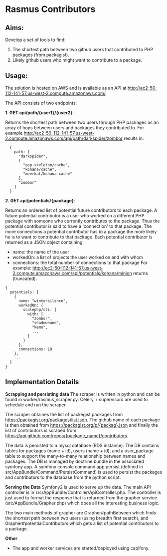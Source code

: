 Rasmus Contributors
===================

Aims:
-----
Develop a set of tools to find:

1. The shortest path between two github users that contributed to PHP packages (from packagist). 
2. Likely github users who might want to contribute to a package. 

Usage:
------
The solution is hosted on AWS and is available as an API at http://ec2-50-112-141-57.us-west-2.compute.amazonaws.com/. 

The API consists of two endpoints:

<b>1. GET api/path/{user1}/{user2}</b>: 
  
  Returns the shortest path between two users through PHP packages as an array of hops between users and packages they contributed to. For example http://ec2-50-112-141-57.us-west-2.compute.amazonaws.com/api/path/darkspider/zombor results in:
  ```
    {
      path: [
        "darkspider",
        [
          "app-skeleton/cache",
          "kohana/cache",
          "meerkat/kohana-cache"
        ],
        "zombor"
      ]
    }
  ```
<b>2. GET api/potentials/{package}</b>: 

  Returns an ordered list of potential future contributors to each package. A future potential contributor is a user who worked on a different PHP package with someone who currently contributes to the package. Thus the potential contributor is said to have a 'connection' to that package. The more connections a potential contributor has to a package the more likely he is to want to contribute to that package. 
  Each potential contributor is returned as a JSON object containing:
  - name: the name of the user
  - workedOn: a list of projects the user worked on and with whom 
  - connections: the total number of connections to that package
  For example: http://ec2-50-112-141-57.us-west-2.compute.amazonaws.com/api/potentials/kohana/minion returns (truncated):
```
{
  potentials: [
    {
      name: "wintersilence",
      workedOn: {
        scalephp/cli: {
          with: [
            "zombor",
            "shadowhand",
            "kemo",
            ...
          ] 
        }
      },
      connections: 19
    },
    ...
  ]
}
```

Implementation Details
-----------------------
<b>Scrapping and persisting data</b>
The scraper is written in python and can be found in worker/rasmus_scraper.py. Celery + supervisord are used to schedule and run the scraper. 

The scraper obtaines the list of packegist packages from https://packagist.org/packages/list.json. The github name of each package is then obtained from https://packagist.org/p/{packag}.json and finally the list of contributors is scraped from https://api.github.com/repos/{package_name}/contributors. 

The data is persisted to a mysql database (RDS instance). The DB contains tables for packages (name + id), users (name + id), and a user_package table to support the many-to-many relationship between names and packages. The DB is managed by doctrine bundle in the associated symfony app. A symfony console command app:persist (defined in src/AppBundle/Command/PersistCommand) is used to persist the packages and contributors to the database from the python script. 

<b>Serving the Data</b>
Symfony2 is used to serve up the data. The main API controller is in src/AppBundle/Controller/ApiController.php. The controller is just used to format the response that is returned from the grapher service (src/AppBundle/Grapher.php) which does all the interesting business logic.

The two main methods of grapher are Grapher#pathBetween which finds the shortest path between two users (using breadth first search), and Grapher#potentialContributors which gets a list of potential contributors to a package.

<b>Other</b>
- The app and worker services are started/deployed using capifony. 
